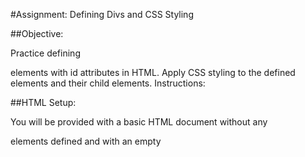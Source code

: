 #Assignment: Defining Divs and CSS Styling

##Objective:

Practice defining <div> elements with id attributes in HTML.
Apply CSS styling to the defined <div> elements and their child elements.
Instructions:

##HTML Setup:

You will be provided with a basic HTML document without any <div> elements defined and with an empty <style> section in the <head>.
Your task is to define <div> elements in the HTML document by adding appropriate id attributes as instructed in the assignment.
You should create <div> elements to structure the content logically, considering elements such as header, main content, sidebar, and footer.
CSS Styling:

Utilize the provided empty <style> section in the <head> to write CSS rules for styling the defined <div> elements and their child elements.
Apply CSS styling to at least 15 items in the HTML document, including but not limited to:
`<div>` elements and their child elements (e.g., #main h2)
Headings (`<h1>, <h2>, <h3>`)
Paragraphs (<p>)
Lists (<ul>, <ol>, <li>)
Links (<a>)
Any other elements you find appropriate.

#Notes:
- There are 3 HTML provided, please pick the one that appropriately fits your current skill level.
- The challenge.html, if highly polished, would most easily translate to an 'extending' mark.
- A fully completed assign1.html would likely translate to a 'proficient' mark.  
- The assign1.html is a good starting place for most.  Take your time and approach it multiple times if neccessary.  
- You could start with the guided.html to get a good understanding and then complete and sumbit the challenge.html 
  with a little more ease, and still be able to earn an 'extending' mark.

##Submission:

Once you have defined <div> elements in the HTML document and applied CSS styling, save both the HTML and CSS files.
Submit your completed files to your instructor, via e-mail or Github or Google Drive.

Note: This assignment aims to reinforce your understanding of HTML structure and CSS styling. Take your time to organize the content effectively using <div> elements and apply CSS styling creatively to enhance the visual presentation of the webpage. Don't hesitate to ask if you have any questions or need clarification on any aspect of this assignment. Good luck!
